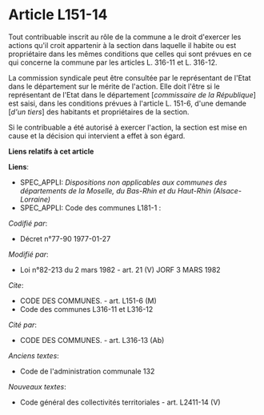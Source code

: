 # Article L151-14

Tout contribuable inscrit au rôle de la commune a le droit d'exercer les actions qu'il croit appartenir à la section dans
laquelle il habite ou est propriétaire dans les mêmes conditions que celles qui sont prévues en ce qui concerne la commune
par les articles L. 316-11 et L. 316-12.

La commission syndicale peut être consultée par le représentant de l'Etat dans le département sur le mérite de l'action. Elle
doit l'être si le représentant de l'Etat dans le département [*commissaire de la République*] est saisi, dans les conditions
prévues à l'article L. 151-6, d'une demande [*d'un tiers*] des habitants et propriétaires de la section.

Si le contribuable a été autorisé à exercer l'action, la section est mise en cause et la décision qui intervient a effet à
son égard.

**Liens relatifs à cet article**

**Liens**:

  - SPEC_APPLI: *Dispositions non applicables aux communes des départements de la Moselle, du Bas-Rhin et du Haut-Rhin (Alsace-Lorraine)*
  - SPEC_APPLI: Code des communes L181-1 :

_Codifié par_:

  - Décret n°77-90 1977-01-27

_Modifié par_:

  - Loi n°82-213 du 2 mars 1982 - art. 21 (V) JORF 3 MARS 1982

_Cite_:

  - CODE DES COMMUNES. - art. L151-6 (M)
  - Code des communes L316-11 et L316-12

_Cité par_:

  - CODE DES COMMUNES. - art. L316-13 (Ab)

_Anciens textes_:

  - Code de l'administration communale 132

_Nouveaux textes_:

  - Code général des collectivités territoriales - art. L2411-14 (V)

